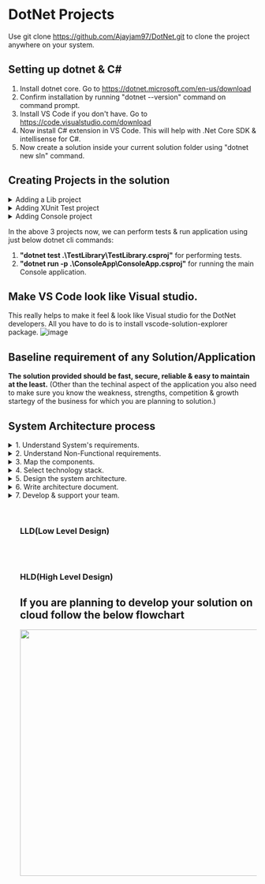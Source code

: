 # DotNet Projects

Use git clone https://github.com/Ajayjam97/DotNet.git to clone the project anywhere on your system.

## Setting up dotnet & C#

1. Install dotnet core. Go to https://dotnet.microsoft.com/en-us/download
2. Confirm installation by running "dotnet --version" command on command prompt.
3. Install VS Code if you don't have. Go to https://code.visualstudio.com/download
4. Now install C# extension in VS Code. This will help with .Net Core SDK & intellisense for C#.
5. Now create a solution inside your current solution folder using "dotnet new sln" command.

## Creating Projects in the solution

<details>
<summary>Adding a Lib project</summary>
<br>
  <ol>
    <li>Use "dotnet new classlib -o Library" command to add classlib type of project.</li>
    <li>Use "dotnet sln add .\Library\Library.csproj" command to add the project to solution.</li>
    <li>Use "dotnet add .\Library\ package Newtonsoft.Json" to add package to the Library project.</li>
    <li>Use "dotnet restore" to grab the packages specified as package reference in your project.</li>
    <li>Add working code using Newtonsoft package & execute "dotnet build" command. This will give you library.dll</li>
  </ol>
</details>
  
<details>
<summary>Adding XUnit Test project</summary>
<br>
  <ol>
 <li>Use "dotnet new xunit -o TestLibrary" command to add xunit type of project for testing purpose.</li>
 <li>Use "dotnet sln add .\TestLibrary\TestLibrary.csproj" command to add the project to solution.</li>
 <li>Now to test functionality of Library.dll add refernece to the library in TestLibrary project.</li>
 <li>Use "dotnet add .\TestLibrary\TestLibrary.csproj reference .\Library\Library.csproj" command.</li>
 <li>After adding code int TestLibrary use "dotnet test .\TestLibrary\TestLibrary.csproj" to perform testing.</li>
  </ol>
</details>

<details>
<summary>Adding Console project</summary>
<br>
  <ol>
 <li>Use "dotnet new console -o ConsoleApp" command to add console application type of project.</li>
 <li>Use "dotnet sln add .\ConsoleApp\ConsoleApp.csproj" command to add the project to solution.</li>
 <li>Now to use the functionality of Library.dll add refernece of the library in ConsoleApp project.</li>
 <li>Use "dotnet add .\ConsoleApp\ConsoleApp.csproj reference .\Library\Library.csproj" command.</li>
 <li>Use "dotnet run -p .\ConsoleApp\ConsoleApp.csproj" command to build & run the project.</li>
  </ol>
</details>

In the above 3 projects now, we can perform tests & run application using just below dotnet cli commands:
1. **"dotnet test .\TestLibrary\TestLibrary.csproj"**  for performing tests.
2. **"dotnet run -p .\ConsoleApp\ConsoleApp.csproj"**  for running the main Console application.

## Make VS Code look like Visual studio.

This really helps to make it feel & look like Visual studio for the DotNet developers. All you have to do is to install vscode-solution-explorer package.
![image](https://user-images.githubusercontent.com/21179880/187766474-fdc88099-3a1c-42a0-9ac6-c84935bb9787.png)

## Baseline requirement of any Solution/Application

<b>The solution provided should be fast, secure, reliable & easy to maintain at the least.</b>
(Other than the techinal aspect of the application you also need to make sure you know the weakness, strengths, competition & growth startegy of the business for which you are planning to solution.)

## System Architecture process

<details>
<summary>1. Understand System's requirements.</summary>
<br>
  Understand the requirements and goal of the application.  
  Discuss functional requirements & Business Flows (Login, Store data, Create Data).
</details>

<details>
<summary>2. Understand Non-Functional requirements.</summary>
<br>
  Define technical & service level attributes.(# of Users, Loads, Volume, Performance, Concurrent Users, SLA etc.)
  Techincal requirements are not always known to the client or business & its your job to help them formulate these requirements.
    <br><br>
  Discuss Non-functional requirements:<br>
1. <b>Performance:</b>    In performance we look for the latency & throughtput of the system. By latency we mean that how much time an operation takes 
   in the application (Example: Storing new user data takes 30ms). By throughput we mean that how many operations can be completed in a given
   time (Example: Storing data of 40 users can take 1s)<br><br>
2. <b>Load:</b>     By load we mean to what extreme can the system handle the load without crashing (Example: In a WebAPI how many concurrent requests
   can the system handle.)    If company A recieves 100 requests/sec daily, what if on a Black Friday Sale it recieves 1000 requests/sec. <br><br>
3. <b>Data volume:</b>    How much data system will acquire over time. This helps is deciding the Database, planning Query design & Storage.<br><br>
4. <b>Concurrent Users:</b>     How many users will be using the system concurrently. (Here not every user is making requests/performing operations) <br><br>
5. <b>SLA:</b>    Be practical about the SLA. 99.999% should not be the straight away answer. <br><br>
</details>

<details>
<summary>3. Map the components.</summary>
<br>
  Helps understand the system functionality and communicate the basic working idea to client. Decide application type after requirements are set. (Web Apps, Web APIs, Mobile, Console, Service, Desktop). Serverless computing applications like Azure functions, firebase functions, AWS lambda are type of methods that execute on trigger and are free of load, throughtput & performance constraints.
</details>

<details>
<summary>4. Select technology stack.</summary>
<br>
  Usually involves technologies for Backend, Fornt-end & Database. The choices need to be very rational as a wrong combination of tech stack 
  can lead to integration problems and errors in future. It needs to be a team decision for each backend, frontend & database technologies. The technology stack selected should have an active community, popular/trending as compared to its peers.
<br>
Backend (Nodejs, .Net Core, Java, Python)
          <br>
Frontend (React, Angular)
          <br>
Databse SQL(SQL Server, Postgre) & NoSQL(MongoDB)
  <br><br>
  Make sure to check quality attributes (Scalability, Manageability, Modularity, Extensibility, Testability)<br><br>
  <ul>
    <li>
  Scalability: There should be no change in code when scaling is required. Scaling is of 2 types (Scale up-Vertical  & Scale out-Horizontal). Scale out is preffered due to no SPOF, no limit to increase in compute.
    </li>
    <li>Manageability: A manageable system constantly monitors the application and takes actions accordingly. If the user is reproting the issue/error encountered instead of the application keeping log and handeling the error, then that application is not maneageable.</li>
    <li>Modularity: The written code should be modular so that it is easy to understand, modify & reuse in future.</li>
    <li>Extensibility: If a new functionality is required, the whole implemented code should not be affected. The code should have been writen in a manner that it is extensible. Eg: An API contains switch statement to reutrn JSON/XML data based on the format type value passed in query string, now if in future CSV needs to be passed as a value in the query string no switch case has been written for CSV. But it could have been made extensible if Dependecy Injection was used instead.</li>
    <li>Testability: The codeshould be Unit & Integrated testable. There should be implementations to perform unit & integration testing on the solution. This helps in POC & prevention of error-prone implementations.</li>
</details>

<details>
<summary>5. Design the system architecture.</summary>
<br>
  Using data & requirement gathering in previous four steps design the architecture of your solution. Make sure the system is fast, secure, 
  reliable & easy to maintain. Some quailites of a good system design are: (Loose Coupling, Stateless, Scaling, Caching, Messaging, Logging, Monitoring etc)
  <br><br>
  Software architecture has 2 levels of architecture (LLD & HLD) <br>
  
  [LLD(Low Level Design)](#lldlow-level-design)
  <br>
  [HLD(High Level Design)](#hldhigh-level-design)
  
  <br>
</details>

<details>
<summary>6. Write architecture document.</summary>
<br>
  Combine all the efforts into a document that expalins the working, functionalities & technical dependencies of the system.
</details>

<details>
<summary>7. Develop & support your team.</summary>
<br>
  Finally, develop along and guide your team. Make changes & other decisions if required. 
</details>

<ul>
<br>

  
### LLD(Low Level Design)
  
<br><br> 
  
### HLD(High Level Design)


## If you are planning to develop your solution on cloud follow the below flowchart
<img src="https://user-images.githubusercontent.com/21179880/188014963-ff8a952e-534d-41c8-a7fd-a204cc0cc709.png" width="700" height="500" />




